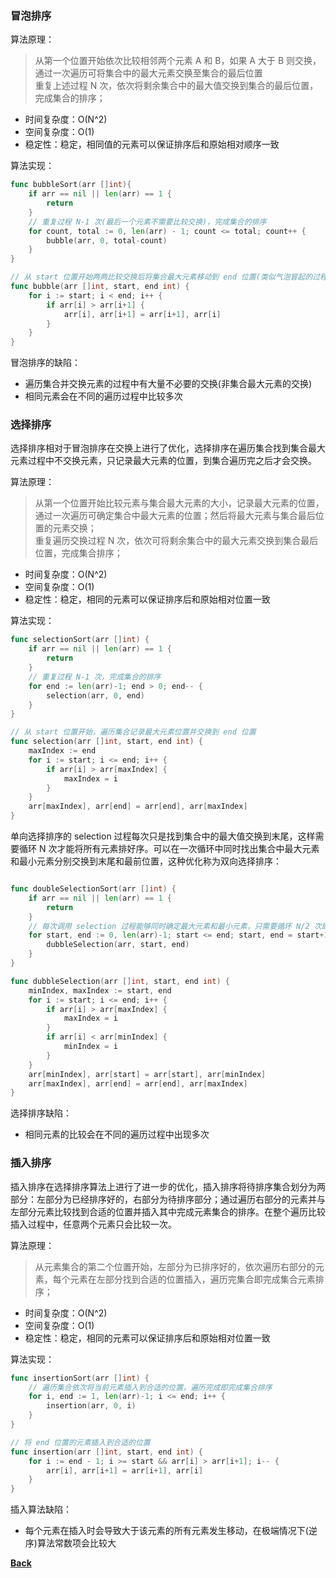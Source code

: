 ### 冒泡排序
算法原理：
> 从第一个位置开始依次比较相邻两个元素 A 和 B，如果 A 大于 B 则交换，通过一次遍历可将集合中的最大元素交换至集合的最后位置<br>
> 重复上述过程 N 次，依次将剩余集合中的最大值交换到集合的最后位置，完成集合的排序；

- 时间复杂度：O(N^2)
- 空间复杂度：O(1)
- 稳定性：稳定，相同值的元素可以保证排序后和原始相对顺序一致

算法实现：
```go
func bubbleSort(arr []int){
    if arr == nil || len(arr) == 1 {
		return
    }
    // 重复过程 N-1 次(最后一个元素不需要比较交换)，完成集合的排序
    for count, total := 0, len(arr) - 1; count <= total; count++ {
        bubble(arr, 0, total-count)
    }
}

// 从 start 位置开始两两比较交换后将集合最大元素移动到 end 位置(类似气泡冒起的过程)
func bubble(arr []int, start, end int) {
	for i := start; i < end; i++ {
		if arr[i] > arr[i+1] {
			arr[i], arr[i+1] = arr[i+1], arr[i]
		}
	}
}
```
冒泡排序的缺陷：
- 遍历集合并交换元素的过程中有大量不必要的交换(非集合最大元素的交换)
- 相同元素会在不同的遍历过程中比较多次
### 选择排序
选择排序相对于冒泡排序在交换上进行了优化，选择排序在遍历集合找到集合最大元素过程中不交换元素，只记录最大元素的位置，到集合遍历完之后才会交换。

算法原理：
> 从第一个位置开始比较元素与集合最大元素的大小，记录最大元素的位置，通过一次遍历可确定集合中最大元素的位置；然后将最大元素与集合最后位置的元素交换；<br>
> 重复遍历交换过程 N 次，依次可将剩余集合中的最大元素交换到集合最后位置，完成集合排序；<br>

- 时间复杂度：O(N^2)
- 空间复杂度：O(1)
- 稳定性：稳定，相同的元素可以保证排序后和原始相对位置一致

算法实现：
```go
func selectionSort(arr []int) {
    if arr == nil || len(arr) == 1 {
		return
	}
    // 重复过程 N-1 次，完成集合的排序
	for end := len(arr)-1; end > 0; end-- {
		selection(arr, 0, end)
	}
}

// 从 start 位置开始，遍历集合记录最大元素位置并交换到 end 位置
func selection(arr []int, start, end int) {
	maxIndex := end
	for i := start; i <= end; i++ {
		if arr[i] > arr[maxIndex] {
			maxIndex = i
		}
	}
	arr[maxIndex], arr[end] = arr[end], arr[maxIndex]
}
```
单向选择排序的 selection 过程每次只是找到集合中的最大值交换到末尾，这样需要循环 N 次才能将所有元素排好序。可以在一次循环中同时找出集合中最大元素和最小元素分别交换到末尾和最前位置，这种优化称为双向选择排序：
```go

func doubleSelectionSort(arr []int) {
    if arr == nil || len(arr) == 1 {
		return
    }
    // 每次调用 selection 过程能够同时确定最大元素和最小元素，只需要循环 N/2 次即可完成排序
    for start, end := 0, len(arr)-1; start <= end; start, end = start+1, end-1 {
		dubbleSelection(arr, start, end)
	}
}

func dubbleSelection(arr []int, start, end int) {
	minIndex, maxIndex := start, end
	for i := start; i <= end; i++ {
		if arr[i] > arr[maxIndex] {
			maxIndex = i
		}
		if arr[i] < arr[minIndex] {
			minIndex = i
		}
	}
	arr[minIndex], arr[start] = arr[start], arr[minIndex]
	arr[maxIndex], arr[end] = arr[end], arr[maxIndex]
}
```
选择排序缺陷：
- 相同元素的比较会在不同的遍历过程中出现多次
### 插入排序
插入排序在选择排序算法上进行了进一步的优化，插入排序将待排序集合划分为两部分：左部分为已经排序好的，右部分为待排序部分；通过遍历右部分的元素并与左部分元素比较找到合适的位置并插入其中完成元素集合的排序。在整个遍历比较插入过程中，任意两个元素只会比较一次。

算法原理：
> 从元素集合的第二个位置开始，左部分为已排序好的，依次遍历右部分的元素，每个元素在左部分找到合适的位置插入，遍历完集合即完成集合元素排序；

- 时间复杂度：O(N^2)
- 空间复杂度：O(1)
- 稳定性：稳定，相同的元素可以保证排序后和原始相对位置一致

算法实现：
```go
func insertionSort(arr []int) {
	// 遍历集合依次将当前元素插入到合适的位置，遍历完成即完成集合排序
	for i, end := 1, len(arr)-1; i <= end; i++ {
		insertion(arr, 0, i)
	}
}

// 将 end 位置的元素插入到合适的位置
func insertion(arr []int, start, end int) {
	for i := end - 1; i >= start && arr[i] > arr[i+1]; i-- {
		arr[i], arr[i+1] = arr[i+1], arr[i]
	}
}
```
插入算法缺陷：
- 每个元素在插入时会导致大于该元素的所有元素发生移动，在极端情况下(逆序)算法常数项会比较大

**[Back](../)**